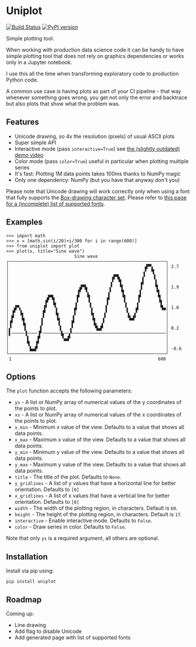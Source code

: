 # Uniplot
[![Build Status](https://travis-ci.org/olavolav/uniplot.svg?branch=master)](https://travis-ci.org/olavolav/uniplot)
[![PyPI version](https://badge.fury.io/py/uniplot.svg)](https://badge.fury.io/py/uniplot)

Simple plotting tool.

When working with production data science code it can be handy to have simple plotting
tool that does not rely on graphics dependencies or works only in a Jupyter notebook.

I use this all the time when transforming exploratory code to production Python code.

A common use case is having plots as part of your CI pipeline - that way whenever
something goes wrong, you get not only the error and backtrace but also plots that show
what the problem was.


## Features

* Unicode drawing, so 4x the resolution (pixels) of usual ASCII plots
* Super simple API
* Interactive mode (pass `interactive=True`) see [the (slightly outdated) demo video](https://www.youtube.com/watch?v=nmYeBL_0K4A)
* Color mode (pass `color=True`) useful in particular when plotting multiple series
* It's fast: Plotting 1M data points takes 100ms thanks to NumPy magic
* Only one dependency: NumPy (but you have that anyway don't you)

Please note that Unicode drawing will work correctly only when using a font that
fully supports the [Box-drawing character set](https://en.wikipedia.org/wiki/Box-drawing_character).
Please refer to [this page for a (incomplete) list of supported fonts](https://www.fileformat.info/info/unicode/block/block_elements/fontsupport.htm).


## Examples

```
>>> import math
>>> x = [math.sin(i/20)+i/300 for i in range(600)]
>>> from uniplot import plot
>>> plot(x, title="Sine wave")
                          Sine wave
┌────────────────────────────────────────────────────────────┐
│                                                    ▟▀▚     │ 2.7
│                                                   ▗▘ ▝▌    │
│                                       ▗▛▜▖        ▞   ▐    │
│                                       ▞  ▜       ▗▌    ▌   │
│                           ▟▀▙        ▗▘  ▝▌      ▐     ▜   │ 1.9
│                          ▐▘ ▝▖       ▞    ▜      ▌     ▝▌  │
│              ▗▛▜▖        ▛   ▜      ▗▌    ▝▌    ▐▘      ▜  │
│              ▛  ▙       ▗▘   ▝▖     ▐      ▚    ▞       ▝▌ │
│  ▟▀▖        ▐▘  ▝▖      ▟     ▚     ▌      ▝▖  ▗▌        ▜▄│ 1.0
│ ▐▘ ▐▖       ▛    ▙      ▌     ▐▖   ▗▘       ▚  ▞           │
│ ▛   ▙      ▗▘    ▐▖    ▐       ▙   ▞        ▝▙▟▘           │
│▐▘   ▐▖     ▐      ▌    ▛       ▐▖ ▗▘                       │
│▞     ▌     ▌      ▐   ▗▘        ▜▄▛                        │ 0.2
│▌─────▐────▐▘───────▙──▞────────────────────────────────────│
│       ▌   ▛        ▝▄▟▘                                    │
│       ▜  ▐▘                                                │
│        ▙▄▛                                                 │ -0.6
└────────────────────────────────────────────────────────────┘
 1                                                        600
```


## Options

The `plot` function accepts the following parameters:

* `ys` - A list or NumPy array of numerical values of the y coordinates of the points to plot.
* `xs` - A list or NumPy array of numerical values of the x coordinates of the points to plot.
* `x_min` - Minimum x value of the view. Defaults to a value that shows all data points.
* `x_max` - Maximum x value of the view. Defaults to a value that shows all data points.
* `y_min` - Minimum y value of the view. Defaults to a value that shows all data points.
* `y_max` - Maximum y value of the view. Defaults to a value that shows all data points.
* `title` - The title of the plot. Defaults to `None`.
* `y_gridlines` - A list of y values that have a horizontal line for better orientation. Defaults to `[0]`
* `x_gridlines` - A list of x values that have a vertical line for better orientation. Defaults to `[0]`
* `width` - The width of the plotting region, in characters. Default is `60`.
* `height` - The height of the plotting region, in characters. Default is `17`.
* `interactive` - Enable interactive mode. Defaults to `False`.
* `color` - Draw series in color. Defaults to `False`.

Note that only `ys` is a required argument, all others are optional.


## Installation

Install via pip using:

```
pip install uniplot
```


## Roadmap

Coming up:

* Line drawing
* Add flag to disable Unicode
* Add generated page with list of supported fonts
